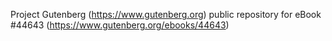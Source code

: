 Project Gutenberg (https://www.gutenberg.org) public repository for eBook #44643 (https://www.gutenberg.org/ebooks/44643)
